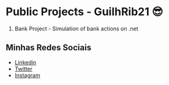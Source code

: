 # Public Projects - GuilhRib21 :sunglasses:

1. Bank Project - Simulation of bank actions on .net


## Minhas Redes Sociais
- [Linkedin](www.linkedin.com/in/guilherme-ribeiro-de-souza-05831415b)
- [Twitter](https://twitter.com/GuilhRib)
- [Instagram](https://www.instagram.com/guilhrib/)
